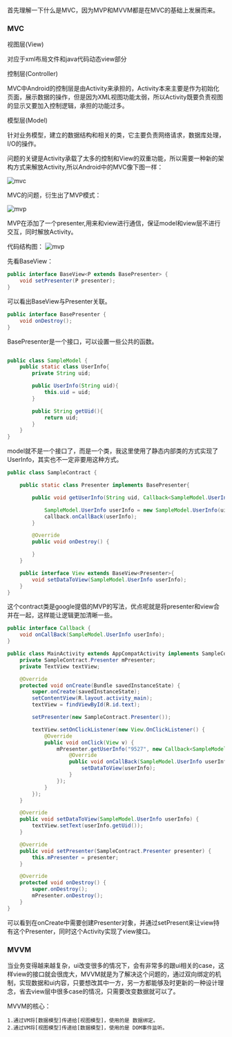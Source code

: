 首先理解一下什么是MVC，因为MVP和MVVM都是在MVC的基础上发展而来。

### MVC

视图层(View) 

对应于xml布局文件和java代码动态view部分

控制层(Controller) 

MVC中Android的控制层是由Activity来承担的，Activity本来主要是作为初始化页面，展示数据的操作，但是因为XML视图功能太弱，所以Activity既要负责视图的显示又要加入控制逻辑，承担的功能过多。

模型层(Model) 

针对业务模型，建立的数据结构和相关的类，它主要负责网络请求，数据库处理，I/O的操作。

问题的关键是Activity承载了太多的控制和View的双重功能，所以需要一种新的架构方式来解放Activity,所以Android中的MVC像下图一样：

![mvc](https://github.com/xfmax/android_know/blob/master/Android%E5%BA%94%E7%94%A8%E5%B1%82/%E6%9E%B6%E6%9E%84%E8%AE%BE%E8%AE%A1/image/mvc.jpg)

MVC的问题，衍生出了MVP模式：

![mvp](https://github.com/xfmax/android_know/blob/master/Android%E5%BA%94%E7%94%A8%E5%B1%82/%E6%9E%B6%E6%9E%84%E8%AE%BE%E8%AE%A1/image/mvp.jpg)

MVP在添加了一个presenter,用来和view进行通信，保证model和view层不进行交互，同时解放Activity。

代码结构图：
![mvp](https://github.com/xfmax/android_know/blob/master/Android%E5%BA%94%E7%94%A8%E5%B1%82/%E6%9E%B6%E6%9E%84%E8%AE%BE%E8%AE%A1/image/mvp_stucture.png)

先看BaseView：
```java
public interface BaseView<P extends BasePresenter> {
    void setPresenter(P presenter);
}
```
可以看出BaseView与Presenter关联。

```java
public interface BasePresenter {
    void onDestroy();
}
```
BasePresenter是一个接口，可以设置一些公共的函数。

```java

public class SampleModel {
    public static class UserInfo{
        private String uid;

        public UserInfo(String uid){
            this.uid = uid;
        }

        public String getUid(){
            return uid;
        }
    }
}
```

model就不是一个接口了，而是一个类，我这里使用了静态内部类的方式实现了UserInfo，其实也不一定非要用这种方式。

```java
public class SampleContract {

    public static class Presenter implements BasePresenter{

        public void getUserInfo(String uid, Callback<SampleModel.UserInfo> callback){

            SampleModel.UserInfo userInfo = new SampleModel.UserInfo(uid);
            callback.onCallBack(userInfo);
        }

        @Override
        public void onDestroy() {

        }
    }

    public interface View extends BaseView<Presenter>{
        void setDataToView(SampleModel.UserInfo userInfo);
    }
}
```
这个contract类是google提倡的MVP的写法，优点呢就是将presenter和view合并在一起，这样能让逻辑更加清晰一些。

```java
public interface Callback {
    void onCallBack(SampleModel.UserInfo userInfo);
}
```

```java
public class MainActivity extends AppCompatActivity implements SampleContract.View {
    private SampleContract.Presenter mPresenter;
    private TextView textView;

    @Override
    protected void onCreate(Bundle savedInstanceState) {
        super.onCreate(savedInstanceState);
        setContentView(R.layout.activity_main);
        textView = findViewById(R.id.text);

        setPresenter(new SampleContract.Presenter());

        textView.setOnClickListener(new View.OnClickListener() {
            @Override
            public void onClick(View v) {
                mPresenter.getUserInfo("9527", new Callback<SampleModel.UserInfo>() {
                    @Override
                    public void onCallBack(SampleModel.UserInfo userInfo) {
                        setDataToView(userInfo);
                    }
                });
            }
        });
    }

    @Override
    public void setDataToView(SampleModel.UserInfo userInfo) {
        textView.setText(userInfo.getUid());
    }

    @Override
    public void setPresenter(SampleContract.Presenter presenter) {
        this.mPresenter = presenter;
    }

    @Override
    protected void onDestroy() {
        super.onDestroy();
        mPresenter.onDestroy();
    }
}
```
可以看到在onCreate中需要创建Presenter对象，并通过setPresent来让view持有这个Presenter，同时这个Activity实现了view接口。

### MVVM
当业务变得越来越复杂，ui改变很多的情况下，会有非常多的跟ui相关的case，这样view的接口就会很庞大，MVVM就是为了解决这个问题的，通过双向绑定的机制，实现数据和ui内容，只要想改其中一方，另一方都能够及时更新的一种设计理念，省去view层中很多case的情况，只需要改变数据就可以了。

MVVM的核心：

    1.通过VM将[数据模型]传递给[视图模型]，使用的是 数据绑定。
    2.通过VM将[视图模型]传递给[数据模型]，使用的是 DOM事件监听。

 

